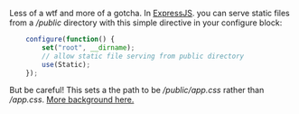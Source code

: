 Less of a wtf and more of a gotcha. In  [ExpressJS](http://expressjs.com/). you can serve static files from a _/public_ directory with this simple directive in your configure block:

``` javascript
    configure(function() {
        set("root", __dirname);  
        // allow static file serving from public directory
        use(Static); 
    });
```

But be careful! This sets a the path to be _/public/app.css_ rather than _/app.css_. [More background here.](http://groups.google.com/group/express-js/browse_thread/thread/863ed1888597e630)
